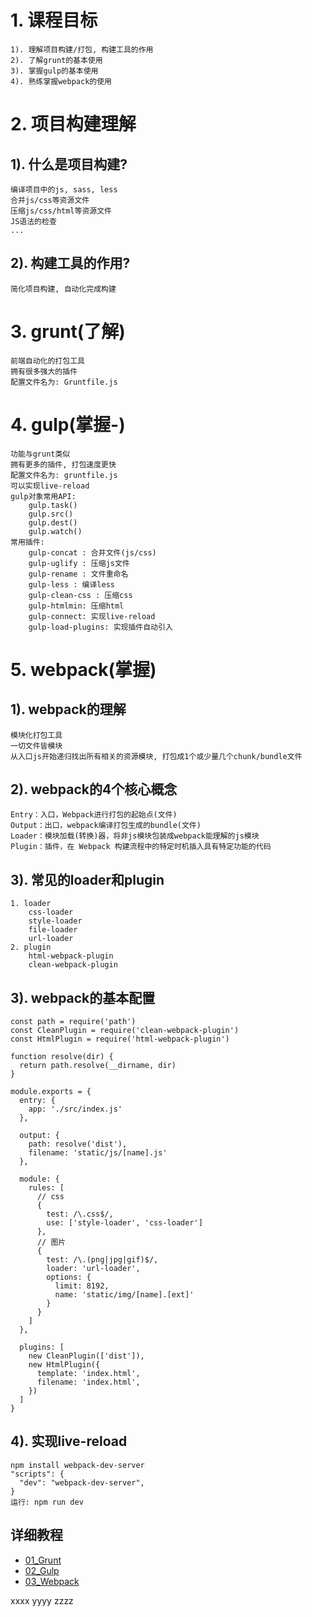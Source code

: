 # 1. 课程目标
    1). 理解项目构建/打包, 构建工具的作用
    2). 了解grunt的基本使用
    3). 掌握gulp的基本使用
    4). 熟练掌握webpack的使用
    
# 2. 项目构建理解
## 1). 什么是项目构建?
    编译项目中的js, sass, less
    合并js/css等资源文件
    压缩js/css/html等资源文件
    JS语法的检查
    ...
    
## 2). 构建工具的作用?
    简化项目构建, 自动化完成构建

# 3. grunt(了解)
    前端自动化的打包工具
    拥有很多强大的插件
    配置文件名为: Gruntfile.js
    
# 4. gulp(掌握-)
    功能与grunt类似
    拥有更多的插件, 打包速度更快
    配置文件名为: gruntfile.js
    可以实现live-reload
    gulp对象常用API:
        gulp.task()
        gulp.src()
        gulp.dest()
        gulp.watch()
    常用插件:
        gulp-concat : 合并文件(js/css)
        gulp-uglify : 压缩js文件
        gulp-rename : 文件重命名
        gulp-less : 编译less
        gulp-clean-css : 压缩css
        gulp-htmlmin: 压缩html
        gulp-connect: 实现live-reload
        gulp-load-plugins: 实现插件自动引入

# 5. webpack(掌握)
## 1). webpack的理解
    模块化打包工具
    一切文件皆模块
    从入口js开始递归找出所有相关的资源模块, 打包成1个或少量几个chunk/bundle文件
    
## 2). webpack的4个核心概念
    Entry：入口，Webpack进行打包的起始点(文件)
    Output：出口，webpack编译打包生成的bundle(文件)
    Loader：模块加载(转换)器，将非js模块包装成webpack能理解的js模块
    Plugin：插件，在 Webpack 构建流程中的特定时机插入具有特定功能的代码
    
## 3). 常见的loader和plugin
    1. loader
        css-loader
        style-loader
        file-loader
        url-loader
    2. plugin
        html-webpack-plugin
        clean-webpack-plugin
        
## 3). webpack的基本配置
    const path = require('path')
    const CleanPlugin = require('clean-webpack-plugin')
    const HtmlPlugin = require('html-webpack-plugin')
    
    function resolve(dir) {
      return path.resolve(__dirname, dir)
    }
    
    module.exports = {
      entry: {
        app: './src/index.js'
      },
    
      output: {
        path: resolve('dist'),
        filename: 'static/js/[name].js'
      },
    
      module: {
        rules: [
          // css
          {
            test: /\.css$/,
            use: ['style-loader', 'css-loader']
          },
          // 图片
          {
            test: /\.(png|jpg|gif)$/,
            loader: 'url-loader',
            options: {
              limit: 8192,
              name: 'static/img/[name].[ext]'
            }
          }
        ]
      },
    
      plugins: [
        new CleanPlugin(['dist']),
        new HtmlPlugin({
          template: 'index.html',
          filename: 'index.html',
        })
      ]
    }

## 4). 实现live-reload
    npm install webpack-dev-server
    "scripts": {
      "dev": "webpack-dev-server",
    }
    运行: npm run dev
    
## 详细教程
- [01_Grunt](教程/01_Grunt.md)
- [02_Gulp](教程/02_Gulp.md)
- [03_Webpack](教程/03_Webpack.md)

xxxx
yyyy
zzzz
